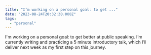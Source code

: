 ```yaml
---
title: "I’m working on a personal goal: to get ..."
date: "2023-08-24T20:32:30.000Z"
tags: 
  - "personal"
---
```


I'm working on a personal goal: to get better at public speaking. I’m currently writing and practicing a 5 minute introductory talk, which I’ll deliver next week as my first step on this journey.
